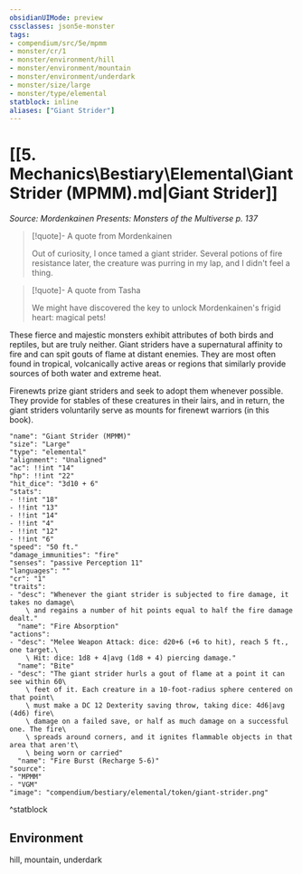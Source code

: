 ```yaml
---
obsidianUIMode: preview
cssclasses: json5e-monster
tags:
- compendium/src/5e/mpmm
- monster/cr/1
- monster/environment/hill
- monster/environment/mountain
- monster/environment/underdark
- monster/size/large
- monster/type/elemental
statblock: inline
aliases: ["Giant Strider"]
---
```

# [[5. Mechanics\Bestiary\Elemental\Giant Strider (MPMM).md|Giant Strider]]
*Source: Mordenkainen Presents: Monsters of the Multiverse p. 137*  

> [!quote]- A quote from Mordenkainen  
> 
> Out of curiosity, I once tamed a giant strider. Several potions of fire resistance later, the creature was purring in my lap, and I didn't feel a thing.

> [!quote]- A quote from Tasha  
> 
> We might have discovered the key to unlock Mordenkainen's frigid heart: magical pets!

These fierce and majestic monsters exhibit attributes of both birds and reptiles, but are truly neither. Giant striders have a supernatural affinity to fire and can spit gouts of flame at distant enemies. They are most often found in tropical, volcanically active areas or regions that similarly provide sources of both water and extreme heat.

Firenewts prize giant striders and seek to adopt them whenever possible. They provide for stables of these creatures in their lairs, and in return, the giant striders voluntarily serve as mounts for firenewt warriors (in this book).

```statblock
"name": "Giant Strider (MPMM)"
"size": "Large"
"type": "elemental"
"alignment": "Unaligned"
"ac": !!int "14"
"hp": !!int "22"
"hit_dice": "3d10 + 6"
"stats":
- !!int "18"
- !!int "13"
- !!int "14"
- !!int "4"
- !!int "12"
- !!int "6"
"speed": "50 ft."
"damage_immunities": "fire"
"senses": "passive Perception 11"
"languages": ""
"cr": "1"
"traits":
- "desc": "Whenever the giant strider is subjected to fire damage, it takes no damage\
    \ and regains a number of hit points equal to half the fire damage dealt."
  "name": "Fire Absorption"
"actions":
- "desc": "Melee Weapon Attack: dice: d20+6 (+6 to hit), reach 5 ft., one target.\
    \ Hit: dice: 1d8 + 4|avg (1d8 + 4) piercing damage."
  "name": "Bite"
- "desc": "The giant strider hurls a gout of flame at a point it can see within 60\
    \ feet of it. Each creature in a 10-foot-radius sphere centered on that point\
    \ must make a DC 12 Dexterity saving throw, taking dice: 4d6|avg (4d6) fire\
    \ damage on a failed save, or half as much damage on a successful one. The fire\
    \ spreads around corners, and it ignites flammable objects in that area that aren't\
    \ being worn or carried"
  "name": "Fire Burst (Recharge 5-6)"
"source":
- "MPMM"
- "VGM"
"image": "compendium/bestiary/elemental/token/giant-strider.png"
```
^statblock

## Environment

hill, mountain, underdark
